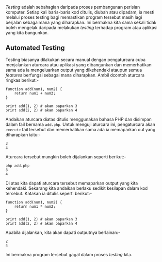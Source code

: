 _Testing_ adalah sebahagian daripada proses pembangunan perisian komputer. Setiap kali baris-baris kod ditulis, diubah atau dipadam, ia mesti melalui proses testing bagi memastikan program tersebut masih lagi berjalan sebagaimana yang diharapkan. Ini bermakna kita sama sekali tidak boleh mengelak daripada melakukan _testing_ terhadap program atau aplikasi yang kita bangunkan.

## Automated Testing
Testing biasanya dilakukan secara manual dengan pengaturcara cuba menjalankan aturcara atau aplikasi yang dibangunkan dan memerhatikan sama ada ia mengeluarkan output yang dikehendaki ataupun semua _features_ berfungsi sebagai mana diharapkan. Ambil dcontoh aturcara ringkas berikut:-

    function add(num1, num2) {
        return num1 + num2;
    }

    print add(1, 2) # akan paparkan 3
    print add(2, 2) # akan paparkan 4

Andaikan aturcara diatas ditulis menggunakan bahasa PHP dan disimpan dalam fail bernama `add.php`. Untuk menguji aturcara ini, pengaturcara akan `execute` fail tersebut dan memerhatikan sama ada ia memaparkan out yang diharapkan iaitu:-

    3
    4

Aturcara tersebut mungkin boleh dijalankan seperti berikut:-

    php add.php
    3
    4

Di atas kita dapati aturcara tersebut memaparkan output yang kita kehendaki. Sekarang kita andaikan berlaku sedikit kesilapan dalam kod tersebut. Katakan ia ditulis seperti berikut:-

    function add(num1, num2) {
        return num1 * num2;
    }

    print add(1, 2) # akan paparkan 3
    print add(2, 2) # akan paparkan 4

Apabila dijalankan, kita akan dapati outputnya berlainan:-

    2
    4

Ini bermakna program tersebut gagal dalam proses _testing_ kita.